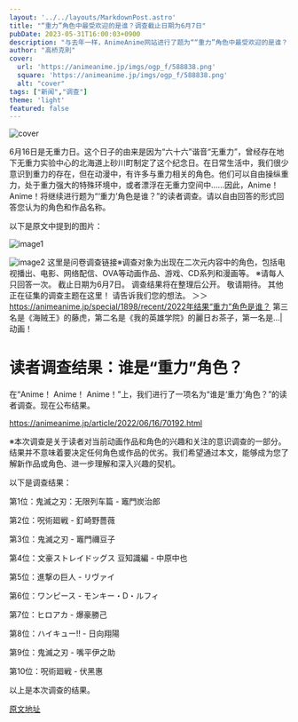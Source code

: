 ```yaml
---
layout: '../../layouts/MarkdownPost.astro'
title: "“重力”角色中最受欢迎的是谁？调查截止日期为6月7日"
pubDate: 2023-05-31T16:00:03+0900
description: "与去年一样，AnimeAnime网站进行了题为““重力”角色中最受欢迎的是谁？”的读者调查。截止日期为6月7日。"
author: "高桥克則"
cover:
  url: 'https://animeanime.jp/imgs/ogp_f/588838.png'
  square: 'https://animeanime.jp/imgs/ogp_f/588838.png'
  alt: "cover"
tags: ["新闻","调查"]
theme: 'light'
featured: false
---
```

![cover](https://animeanime.jp/imgs/ogp_f/588838.png)

6月16日是无重力日。这个日子的由来是因为“六十六”谐音“无重力”，曾经存在地下无重力实验中心的北海道上砂川町制定了这个纪念日。在日常生活中，我们很少意识到重力的存在，但在动漫中，有许多与重力相关的角色。他们可以自由操纵重力，处于重力强大的特殊环境中，或者漂浮在无重力空间中......因此，Anime！Anime！将继续进行题为“‘重力’角色是谁？”的读者调查。请以自由回答的形式回答您认为的角色和作品名称。

以下是原文中提到的图片：

![image1](https://img.animatetimes.com/2019/06/14/190614gravity01.jpg)

![image2](https://img.animatetimes.com/2019/06/14/190614gravity02.jpg)
这里是问卷调查链接※调查对象为出现在二次元内容中的角色，包括电视播出、电影、网络配信、OVA等动画作品、游戏、CD系列和漫画等。 ※请每人只回答一次。 截止日期为6月7日。 调查结果将在整理后公开。 敬请期待。 其他正在征集的调查主题在这里！ 请告诉我们您的想法。 ＞＞https://animeanime.jp/special/1898/recent/2022年结果“重力”角色是谁？  第三名是《海贼王》的藤虎，第二名是《我的英雄学院》的麗日お茶子，第一名是...|动画！
# 读者调查结果：谁是“重力”角色？

在“Anime！ Anime！ Anime！”上，我们进行了一项名为“谁是‘重力’角色？”的读者调查。现在公布结果。

https://animeanime.jp/article/2022/06/16/70192.html

※本次调查是关于读者对当前动画作品和角色的兴趣和关注的意识调查的一部分。结果并不意味着要决定任何角色或作品的优劣。我们希望通过本文，能够成为您了解新作品或角色、进一步理解和深入兴趣的契机。

以下是调查结果：

第1位：鬼滅之刃：无限列车篇 - 竈門炭治郎

第2位：呪術廻戦 - 釘崎野薔薇

第3位：鬼滅之刃 - 竈門禰豆子

第4位：文豪ストレイドッグス 豆知識編 - 中原中也

第5位：進撃の巨人 - リヴァイ

第6位：ワンピース - モンキー・D・ルフィ

第7位：ヒロアカ - 爆豪勝己

第8位：ハイキュー!! - 日向翔陽

第9位：鬼滅之刃 - 嘴平伊之助

第10位：呪術廻戦 - 伏黑惠

以上是本次调查的结果。

[原文地址](https://animeanime.jp/article/2023/05/31/77656.html)